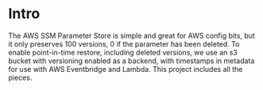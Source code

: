 # Intro

The AWS SSM Parameter Store is simple and great for AWS config bits,
but it only preserves 100 versions, 0 if the parameter has been
deleted. To enable point-in-time restore, including deleted versions,
we use an s3 bucket with versioning enabled as a backend, with
timestamps in metadata for use with AWS Eventbridge and Lambda. This
project includes all the pieces.
